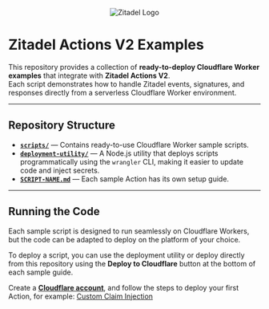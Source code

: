 <p align="center">
    <img src="https://raw.githubusercontent.com/zitadel/zitadel/refs/heads/main/docs/static/logos/zitadel-logo-dark%402x.png" alt="Zitadel Logo" max-height="200px" width="auto" />
</p>

# **Zitadel Actions V2 Examples**

This repository provides a collection of **ready-to-deploy Cloudflare Worker examples** that integrate with **Zitadel Actions V2**.  
Each script demonstrates how to handle Zitadel events, signatures, and responses directly from a serverless Cloudflare Worker environment.

---

## Repository Structure

- **[`scripts/`](/actions-v2-cloudflare-workers/scripts/)** — Contains ready-to-use Cloudflare Worker sample scripts.  
- **[`deployment-utility/`](/actions-v2-cloudflare-workers/deployment-utility/)** — A Node.js utility that deploys scripts programmatically using the `wrangler` CLI, making it easier to update code and inject secrets.  
- **[`SCRIPT-NAME.md`](/actions-v2-cloudflare-workers/CUSTOM-CLAIMS.md)** — Each sample Action has its own setup guide.

---

## Running the Code

Each sample script is designed to run seamlessly on Cloudflare Workers, but the code can be adapted to deploy on the platform of your choice.

To deploy a script, you can use the deployment utility or deploy directly from this repository using the **Deploy to Cloudflare** button at the bottom of each sample guide.

Create a [**Cloudflare account**](https://www.cloudflare.com/), and follow the steps to deploy your first Action, for example: [Custom Claim Injection](/actions-v2-cloudflare-workers/CUSTOM-CLAIMS.md)
